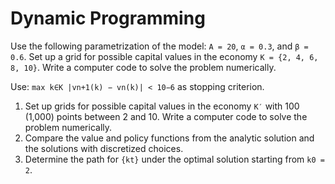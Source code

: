 # Dynamic Programming

Use the following parametrization of the model: ```A = 20```, ```α = 0.3```, and ```β = 0.6```.
Set up a grid for possible capital values in the economy ```K = {2, 4, 6, 8, 10}```. 
Write a computer code to solve the problem numerically. 

Use: ```max k∈K |vn+1(k) − vn(k)| < 10−6``` as stopping criterion.

1. Set up grids for possible capital values in the economy ``K′`` with 100 (1,000) points between 2 and 10. Write a computer code to solve the problem numerically. 
2. Compare the value and policy functions from the analytic solution and the solutions with discretized choices.
3. Determine the path for ``{kt}`` under the optimal solution starting from ``k0 = 2``.
